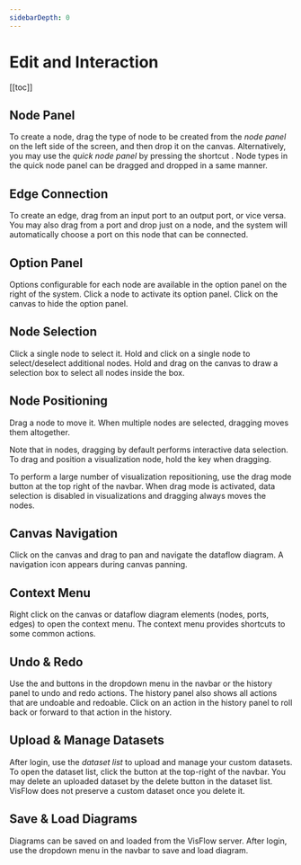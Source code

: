 ```yaml
---
sidebarDepth: 0
---
```


# Edit and Interaction

[[toc]]

## Node Panel
To create a node, drag the type of node to be created from the _node panel_ on the left side of the screen, and then drop it on the canvas.
Alternatively, you may use the _quick node panel_ by pressing the shortcut <shortcut-key :keys="['A']"/>.
Node types in the quick node panel can be dragged and dropped in a same manner.

## Edge Connection
To create an edge, drag from an input port to an output port, or vice versa.
You may also drag from a port and drop just on a node, and the system will automatically choose a port on this node that can be connected.

## Option Panel
Options configurable for each node are available in the option panel on the right of the system.
Click a node to activate its option panel.
Click on the canvas to hide the option panel.

## Node Selection
Click a single node to select it.
Hold <shortcut-key :keys="['shift']" :hold="['shift']"/> and click on a single node to select/deselect additional nodes.
Hold <shortcut-key :keys="['shift']" :hold="['shift']"/> and drag on the canvas to draw a selection box to select all nodes inside the box.

## Node Positioning
Drag a node to move it.
When multiple nodes are selected, dragging moves them altogether.

Note that in <page-link link="/dataflow/visualization" text="visualization"/> nodes, dragging by default performs interactive data selection.
To drag and position a visualization node, hold the <shortcut-key :keys="['alt']" :hold="['alt']"/> key when dragging.

To perform a large number of visualization repositioning, use the drag mode button <ui-button icon-classes="fas fa-arrows-alt" text=""/> at the top right of the navbar.
When drag mode is activated, data selection is disabled in visualizations and dragging always moves the nodes.

## Canvas Navigation
Click on the canvas and drag to pan and navigate the dataflow diagram.
A navigation icon <ui-button icon-classes="fas fa-arrows-alt" text=""/> appears during canvas panning.

## Context Menu
Right click on the canvas or dataflow diagram elements (nodes, ports, edges) to open the context menu.
The context menu provides shortcuts to some common actions.

## Undo & Redo
Use the <ui-button icon-classes="fas fa-undo-alt" text="Undo"/> and <ui-button icon-classes="fas fa-redo-alt" text="Redo"/> buttons in the <ui-button text="Edit" dropdown/> dropdown menu in the navbar or the history panel to undo and redo actions.
The history panel also shows all actions that are undoable and redoable.
Click on an action in the history panel to roll back or forward to that action in the history.

## Upload & Manage Datasets
After login, use the _dataset list_ to upload and manage your custom datasets.
To open the dataset list, click the <ui-button icon-classes="fas fa-database" text=""/> button at the top-right of the navbar.
You may delete an uploaded dataset by the <ui-button icon-classes="fas fa-trash" text=""/> delete button in the dataset list.
VisFlow does not preserve a custom dataset once you delete it.

## Save & Load Diagrams
Diagrams can be saved on and loaded from the VisFlow server.
After login, use the <ui-button text="Diagram" dropdown/> dropdown menu in the navbar to save and load diagram.
